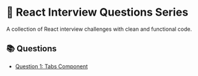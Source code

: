 # 🚀 React Interview Questions Series

A collection of React interview challenges with clean and functional code.

## 📚 Questions

- [Question 1: Tabs Component](./src/q1-tabs-component/README.md)
